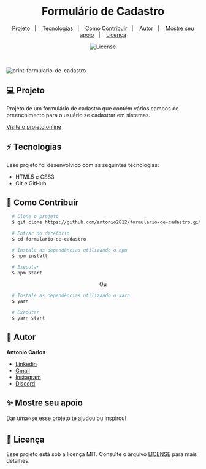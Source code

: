 <h1 align="center"> Formulário de Cadastro </h1>

<p align="center">
  <a href="#--projeto">Projeto</a>&nbsp;&nbsp;&nbsp;|&nbsp;&nbsp;&nbsp;
  <a href="#--tecnologias">Tecnologias</a>&nbsp;&nbsp;&nbsp;|&nbsp;&nbsp;&nbsp;
  <a href="#--como-contribuir">Como Contribuir</a>&nbsp;&nbsp;&nbsp;|&nbsp;&nbsp;&nbsp;
  <a href="#--autor">Autor</a>&nbsp;&nbsp;&nbsp;|&nbsp;&nbsp;&nbsp;
  <a href="#--mostre-seu-apoio">Mostre seu apoio</a>&nbsp;&nbsp;&nbsp;|&nbsp;&nbsp;&nbsp;
  <a href="#memo--licença">Licença</a>
</p>

<p align="center">
  <img alt="License" src="https://img.shields.io/static/v1?label=license&message=MIT&color=49AA26&labelColor=000000">
</p>

<br>

![print-formulario-de-cadastro](https://github.com/antonio2812/formulario-de-cadastro/assets/104834145/2483fb60-834f-43b2-8347-5812af3a89a3)

## 💻  Projeto

Projeto de um formulário de cadastro que contém vários campos de preenchimento para o usuário se cadastrar em sistemas.

[Visite o projeto online](https://antonio2812.github.io/formulario-de-cadastro)

## ⚡  Tecnologias

Esse projeto foi desenvolvido com as seguintes tecnologias:

- HTML5 e CSS3
- Git e GitHub

## 🤝  Como Contribuir

```bash
  # Clone o projeto
  $ git clone https://github.com/antonio2812/formulario-de-cadastro.git
````

```bash
  # Entrar no diretório
  $ cd formulario-de-cadastro
```

```bash
  # Instale as dependências utilizando o npm
  $ npm install
```

```bash
  # Executar
  $ npm start
```

<p align="center">Ou</p>

```bash
  # Instale as dependências utilizando o yarn
  $ yarn
```

```bash
  # Executar
  $ yarn start
```

## 👤  Autor

**Antonio  Carlos**

* [Linkedin](https://www.linkedin.com/in/antonio-carlos-de-souza-junior-03783221b/)
* [Gmail](mailto:acarlosdesouzajunior@gmail.com)
* [Instagram](https://www.instagram.com/carlosdesouzajunior.antonio/)
* [Discord](https://discord.com/channels/@me)

## ✨  Mostre seu apoio

Dar uma⭐️se esse projeto te ajudou ou inspirou!

## :memo:  Licença

Esse projeto está sob a licença MIT. Consulte o arquivo <a href="https://github.com/antonio2812/formulario-de-cadastro/blob/main/LICENSE">LICENSE</a> para mais detalhes.

